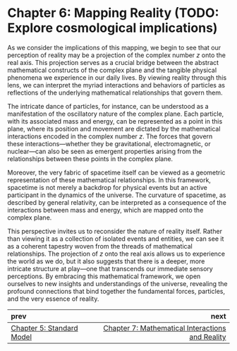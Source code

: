 # Chapter 6: Mapping Reality (TODO: Explore cosmological implications)

As we consider the implications of this mapping, we begin to see that our perception of reality may be a projection of the complex number $z$ onto the real axis. This projection serves as a crucial bridge between the abstract mathematical constructs of the complex plane and the tangible physical phenomena we experience in our daily lives. By viewing reality through this lens, we can interpret the myriad interactions and behaviors of particles as reflections of the underlying mathematical relationships that govern them.

The intricate dance of particles, for instance, can be understood as a manifestation of the oscillatory nature of the complex plane. Each particle, with its associated mass and energy, can be represented as a point in this plane, where its position and movement are dictated by the mathematical interactions encoded in the complex number $z$. The forces that govern these interactions—whether they be gravitational, electromagnetic, or nuclear—can also be seen as emergent properties arising from the relationships between these points in the complex plane.

Moreover, the very fabric of spacetime itself can be viewed as a geometric representation of these mathematical relationships. In this framework, spacetime is not merely a backdrop for physical events but an active participant in the dynamics of the universe. The curvature of spacetime, as described by general relativity, can be interpreted as a consequence of the interactions between mass and energy, which are mapped onto the complex plane.

This perspective invites us to reconsider the nature of reality itself. Rather than viewing it as a collection of isolated events and entities, we can see it as a coherent tapestry woven from the threads of mathematical relationships. The projection of $z$ onto the real axis allows us to experience the world as we do, but it also suggests that there is a deeper, more intricate structure at play—one that transcends our immediate sensory perceptions. By embracing this mathematical framework, we open ourselves to new insights and understandings of the universe, revealing the profound connections that bind together the fundamental forces, particles, and the very essence of reality.

| prev | next |
| :--- | ---: |
| [Chapter 5: Standard Model](./CHAPTER5.md) | [Chapter 7: Mathematical Interactions and Reality](./CHAPTER7.md) |
